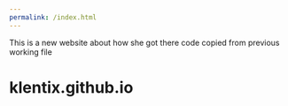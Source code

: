 ```yaml
---
permalink: /index.html
---
```

This is a new website about how she got there
code copied from previous working file
# klentix.github.io

